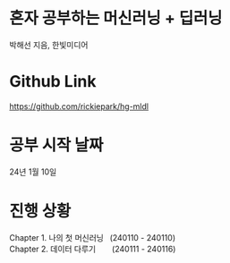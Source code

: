 # 혼자 공부하는 머신러닝 + 딥러닝
박해선 지음, 한빛미디어  

# Github Link
https://github.com/rickiepark/hg-mldl  

# 공부 시작 날짜
24년 1월 10일  

# 진행 상황
Chapter 1. 나의 첫 머신러닝 &ensp;(240110 - 240110)  
Chapter 2. 데이터 다루기 &ensp;&ensp;&ensp; (240111 - 240116)
